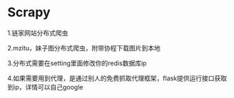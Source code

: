 # Scrapy
1.链家网站分布式爬虫

2.mzitu，妹子图分布式爬虫，附带协程下载图片到本地

3.分布式需要在setting里面修改你的redis数据库ip

4.如果需要用到代理，是通过别人的免费抓取代理框架，flask提供运行接口获取到ip，详情可以自己google
